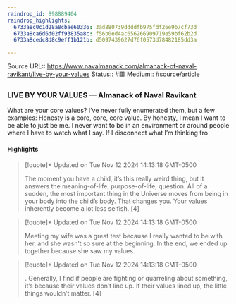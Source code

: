 ```yaml
---
raindrop_id: 898889404
raindrop_highlights:
  6733a8c0c1d28a8cbae60336: 3ad880739ddddfb975fdf26e9b7cf73d
  6733a8ca6d6d02ff93835a8c: f56b0ed4ac656266909719e59bf62b2d
  6733a8cedc8d8c9eff1b121b: d5097439627d76f0573d78482185dd3a

---
```


Source URL:: https://www.navalmanack.com/almanack-of-naval-ravikant/live-by-your-values
Status:: #🟥
Medium:: #source/article


### LIVE BY YOUR VALUES — Almanack of Naval Ravikant

What are your core values?    I’ve never fully enumerated them, but a few examples:   Honesty is a core, core, core value. By honesty, I mean I want to be able to just be me. I never want to be in an environment or around people where I have to watch what I say. If I disconnect what I’m thinking fro

#### Highlights

> [!quote]+ Updated on Tue Nov 12 2024 14:13:18 GMT-0500
>
> The moment you have a child, it’s this really weird thing, but it answers the meaning-of-life, purpose-of-life, question. All of a sudden, the most important thing in the Universe moves from being in your body into the child’s body. That changes you. Your values inherently become a lot less selfish. [4]

> [!quote]+ Updated on Tue Nov 12 2024 14:13:18 GMT-0500
>
> Meeting my wife was a great test because I really wanted to be with her, and she wasn’t so sure at the beginning. In the end, we ended up together because she saw my values.

> [!quote]+ Updated on Tue Nov 12 2024 14:13:18 GMT-0500
>
> . Generally, I find if people are fighting or quarreling about something, it’s because their values don’t line up. If their values lined up, the little things wouldn’t matter. [4]
